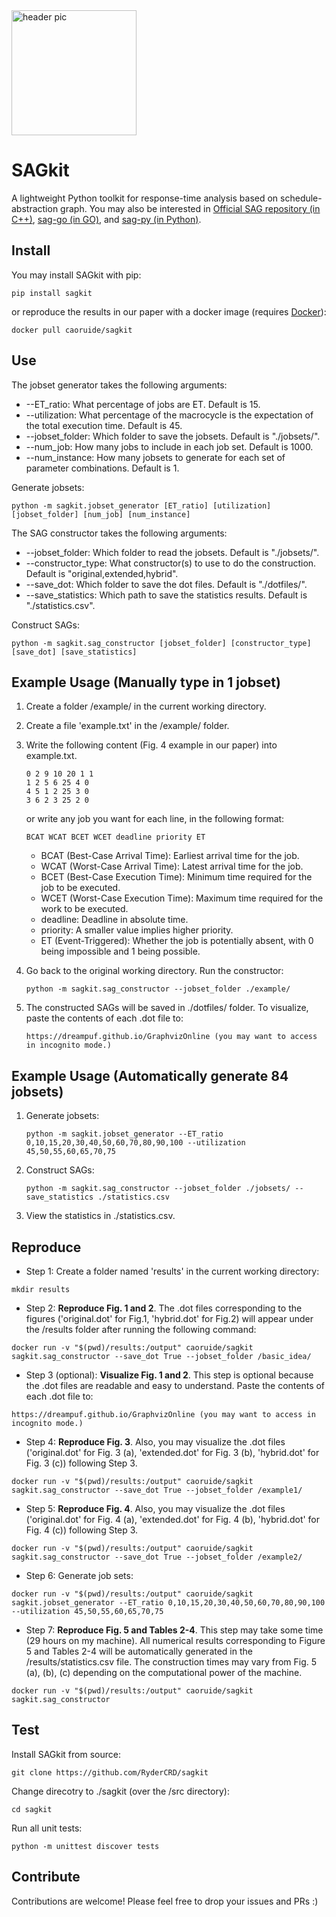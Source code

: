 <!--
 * @Author: Ruide Cao (caoruide123@gmail.com)
 * @Date: 2024-12-22 02:14:46
 * @LastEditTime: 2024-12-26 02:17:19
 * @FilePath: \\sagkit\\README.md
 * @Description: README
 * Copyright (c) 2024 by Ruide Cao, All Rights Reserved. 
-->

<img src="https://www.ryderblog.com/wp-content/uploads/2024/12/sagkit.png" width="200" alt="header pic">

# SAGkit


A lightweight Python toolkit for response-time analysis based on schedule-abstraction graph.
You may also be interested in [Official SAG repository (in C++)](https://github.com/SAG-org/schedule_abstraction-main), [sag-go (in GO)](https://github.com/porya-gohary/sag-go), and [sag-py (in Python)](https://github.com/RaduLucianR/sag-py).

## Install

You may install SAGkit with pip:
```
pip install sagkit
```

or reproduce the results in our paper with a docker image (requires [Docker](https://www.docker.com/)):
```
docker pull caoruide/sagkit
```

## Use

The jobset generator takes the following arguments:
* --ET_ratio: What percentage of jobs are ET. Default is 15.
* --utilization: What percentage of the macrocycle is the expectation of the total execution time. Default is 45.
* --jobset_folder: Which folder to save the jobsets. Default is "./jobsets/".
* --num_job: How many jobs to include in each job set. Default is 1000.
* --num_instance: How many jobsets to generate for each set of parameter combinations. Default is 1.

Generate jobsets:
```
python -m sagkit.jobset_generator [ET_ratio] [utilization] [jobset_folder] [num_job] [num_instance]
```

The SAG constructor takes the following arguments:
* --jobset_folder: Which folder to read the jobsets. Default is "./jobsets/".
* --constructor_type: What constructor(s) to use to do the construction. Default is "original,extended,hybrid".
* --save_dot: Which folder to save the dot files. Default is "./dotfiles/".
* --save_statistics: Which path to save the statistics results. Default is "./statistics.csv".

Construct SAGs:
```
python -m sagkit.sag_constructor [jobset_folder] [constructor_type] [save_dot] [save_statistics]
```

## Example Usage (Manually type in 1 jobset)
1. Create a folder /example/ in the current working directory.

2. Create a file 'example.txt' in the /example/ folder.

3. Write the following content (Fig. 4 example in our paper) into example.txt.
    ```
    0 2 9 10 20 1 1
    1 2 5 6 25 4 0
    4 5 1 2 25 3 0
    3 6 2 3 25 2 0
    ```
    or write any job you want for each line, in the following format:
    ```
    BCAT WCAT BCET WCET deadline priority ET
    ```
    * BCAT (Best-Case Arrival Time): Earliest arrival time for the job.
    * WCAT (Worst-Case Arrival Time): Latest arrival time for the job.
    * BCET (Best-Case Execution Time): Minimum time required for the job to be executed.
    * WCET (Worst-Case Execution Time): Maximum time required for the work to be executed.
    * deadline: Deadline in absolute time.
    * priority:  A smaller value implies higher priority.
    * ET (Event-Triggered): Whether the job is potentially absent, with 0 being impossible and 1 being possible.

4. Go back to the original working directory. Run the constructor:
    ```
    python -m sagkit.sag_constructor --jobset_folder ./example/
    ```

5. The constructed SAGs will be saved in ./dotfiles/ folder. To visualize, paste the contents of each .dot file to:
    ```
    https://dreampuf.github.io/GraphvizOnline (you may want to access in incognito mode.)
    ```

## Example Usage (Automatically generate 84 jobsets)

1. Generate jobsets:
    ```
    python -m sagkit.jobset_generator --ET_ratio 0,10,15,20,30,40,50,60,70,80,90,100 --utilization 45,50,55,60,65,70,75
    ```

2. Construct SAGs:
    ```
    python -m sagkit.sag_constructor --jobset_folder ./jobsets/ --save_statistics ./statistics.csv
    ```

3. View the statistics in ./statistics.csv.

## Reproduce

* Step 1: Create a folder named 'results' in the current working directory:
```
mkdir results
```

* Step 2: **Reproduce Fig. 1 and 2**. The .dot files corresponding to the figures ('original.dot' for Fig.1, 'hybrid.dot' for Fig.2) will appear under the /results folder after running the following command:
```
docker run -v "$(pwd)/results:/output" caoruide/sagkit sagkit.sag_constructor --save_dot True --jobset_folder /basic_idea/
```

* Step 3 (optional): **Visualize Fig. 1 and 2**. This step is optional because the .dot files are readable and easy to understand. Paste the contents of each .dot file to:
```
https://dreampuf.github.io/GraphvizOnline (you may want to access in incognito mode.)
```

* Step 4: **Reproduce Fig. 3**. Also, you may visualize the .dot files ('original.dot' for Fig. 3 (a), 'extended.dot' for Fig. 3 (b), 'hybrid.dot' for Fig. 3 (c)) following Step 3. 
```
docker run -v "$(pwd)/results:/output" caoruide/sagkit sagkit.sag_constructor --save_dot True --jobset_folder /example1/
```

* Step 5: **Reproduce Fig. 4**. Also, you may visualize the .dot files ('original.dot' for Fig. 4 (a), 'extended.dot' for Fig. 4 (b), 'hybrid.dot' for Fig. 4 (c)) following Step 3. 
```
docker run -v "$(pwd)/results:/output" caoruide/sagkit sagkit.sag_constructor --save_dot True --jobset_folder /example2/
```

* Step 6: Generate job sets:
```
docker run -v "$(pwd)/results:/output" caoruide/sagkit sagkit.jobset_generator --ET_ratio 0,10,15,20,30,40,50,60,70,80,90,100 --utilization 45,50,55,60,65,70,75    
```

* Step 7: **Reproduce Fig. 5 and Tables 2-4**. This step may take some time (29 hours on my machine). All numerical results corresponding to Figure 5 and Tables 2-4 will be automatically generated in the /results/statistics.csv file. The construction times may vary from Fig. 5 (a), (b), (c) depending on the computational power of the machine.
```
docker run -v "$(pwd)/results:/output" caoruide/sagkit sagkit.sag_constructor  
```

## Test

Install SAGkit from source:
```
git clone https://github.com/RyderCRD/sagkit
```

Change direcotry to ./sagkit (over the /src directory):
```
cd sagkit
```
Run all unit tests:
```
python -m unittest discover tests
```

## Contribute

Contributions are welcome! Please feel free to drop your issues and PRs :)
